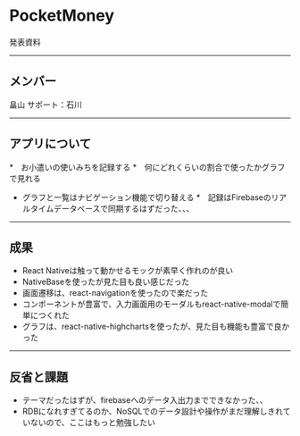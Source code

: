 # PocketMoney　
発表資料

---
## メンバー
畠山
サポート：石川

---
## アプリについて
*　お小遣いの使いみちを記録する
*　何にどれくらいの割合で使ったかグラフで見れる
* グラフと一覧はナビゲーション機能で切り替える
*　記録はFirebaseのリアルタイムデータベースで同期するはずだった、、、

---
## 成果
* React Nativeは触って動かせるモックが素早く作れのが良い
* NativeBaseを使ったが見た目も良い感じだった
* 画面遷移は、react-navigationを使ったので楽だった
* コンポーネントが豊富で、入力画面用のモーダルもreact-native-modalで簡単につくれた
* グラフは、react-native-highchartsを使ったが、見た目も機能も豊富で良かった

---
## 反省と課題
* テーマだったはずが、firebaseへのデータ入出力までできなかった、、
* RDBになれすぎてるのか、NoSQLでのデータ設計や操作がまだ理解しきれていないので、ここはもっと勉強したい
